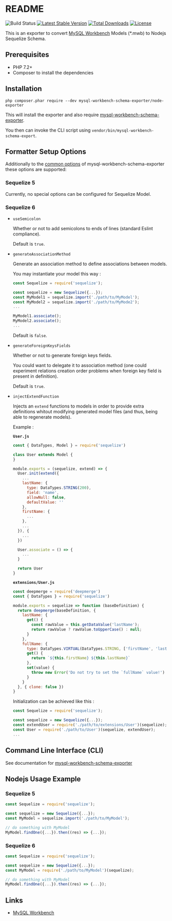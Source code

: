 # README

![Build Status](https://github.com/mysql-workbench-schema-exporter/node-exporter/actions/workflows/continuous-integration.yml/badge.svg)
[![Latest Stable Version](https://poser.pugx.org/mysql-workbench-schema-exporter/node-exporter/v/stable.svg)](https://packagist.org/packages/mysql-workbench-schema-exporter/node-exporter)
[![Total Downloads](https://poser.pugx.org/mysql-workbench-schema-exporter/node-exporter/downloads.svg)](https://packagist.org/packages/mysql-workbench-schema-exporter/node-exporter) 
[![License](https://poser.pugx.org/mysql-workbench-schema-exporter/node-exporter/license.svg)](https://packagist.org/packages/mysql-workbench-schema-exporter/node-exporter)

This is an exporter to convert [MySQL Workbench](http://www.mysql.com/products/workbench/) Models (\*.mwb) to Nodejs Sequelize Schema.

## Prerequisites

  * PHP 7.2+
  * Composer to install the dependencies

## Installation

```
php composer.phar require --dev mysql-workbench-schema-exporter/node-exporter
```

This will install the exporter and also require [mysql-workbench-schema-exporter](https://github.com/mysql-workbench-schema-exporter/mysql-workbench-schema-exporter).

You then can invoke the CLI script using `vendor/bin/mysql-workbench-schema-export`.

## Formatter Setup Options

Additionally to the [common options](https://github.com/mysql-workbench-schema-exporter/mysql-workbench-schema-exporter#configuring-mysql-workbench-schema-exporter) of mysql-workbench-schema-exporter these options are supported:

### Sequelize 5

Currently, no special options can be configured for Sequelize Model.

### Sequelize 6

  * `useSemicolon`

    Whether or not to add semicolons to ends of lines (standard Eslint compliance).

    Default is `true`.
  
  * `generateAssociationMethod`

    Generate an association method to define associations between models.

    You may instantiate your model this way :

    ```javascript
    const Sequelize = require('sequelize');

    const sequelize = new Sequelize({...});
    const MyModel1 = sequelize.import('./path/to/MyModel');
    const MyModel2 = sequelize.import('./path/to/MyMode2');
    ...

    MyModel1.associate();
    MyModel2.associate();
    ...

    ```
    Default is `false`.

  * `generateForeignKeysFields`

    Whether or not to generate foreign keys fields.
    
    You could want to delegate it to association method (one could experiment relations creation order problems when foreign key field is present in definition).

    Default is `true`.

  * `injectExtendFunction`

    Injects an `extend` functions to models in order to provide extra definitions whitout modifying generated model files (and thus, being able to regenerate models).

    Example :

    **`User.js`**
    ```javascript
    const { DataTypes, Model } = require('sequelize')

    class User extends Model {
    }

    module.exports = (sequelize, extend) => {
      User.init(extend({
        ...
        lastName: {
          type: DataTypes.STRING(200),
          field: 'name',
          allowNull: false,
          defaultValue: ''
        },
        firstName: {
          ...
        },
        ...
      }), {
        ...
      })

      User.associate = () => {
        ...
      }

      return User
    }
    ```

    **`extensions/User.js`**
    ```javascript
    const deepmerge = require('deepmerge')
    const { DataTypes } = require('sequelize')

    module.exports = sequelize => function (baseDefinition) {
      return deepmerge(baseDefinition, {
        lastName: {
          get() {
            const rawValue = this.getDataValue('lastName');
            return rawValue ? rawValue.toUpperCase() : null;
          }
        },
        fullName: {
          type: DataTypes.VIRTUAL(DataTypes.STRING, ['firstName', 'lastName']),
          get() {
            return `${this.firstName} ${this.lastName}`
          },
          set(value) {
            throw new Error('Do not try to set the `fullName` value!')
          }
        }
      }, { clone: false })
    } 
    ```

    Initialization can be achieved like this :
    ```javascript
    const Sequelize = require('sequelize');

    const sequelize = new Sequelize({...});
    const extendUser = require('./path/to/extensions/User')(sequelize);
    const User = require('./path/to/User')(sequelize, extendUser);
    ...
    ```

## Command Line Interface (CLI)

See documentation for [mysql-workbench-schema-exporter](https://github.com/mysql-workbench-schema-exporter/mysql-workbench-schema-exporter#command-line-interface-cli)

## Nodejs Usage Example

### Sequelize 5

```javascript
const Sequelize = require('sequelize');

const sequelize = new Sequelize({...});
const MyModel = sequelize.import('./path/to/MyModel');

// do something with MyModel
MyModel.findOne({...}).then((res) => {...});
```

### Sequelize 6

```javascript
const Sequelize = require('sequelize');

const sequelize = new Sequelize({...});
const MyModel = require('./path/to/MyModel')(sequelize);

// do something with MyModel
MyModel.findOne({...}).then((res) => {...});
```

## Links

  * [MySQL Workbench](http://wb.mysql.com/)
